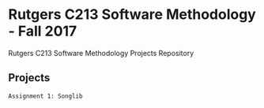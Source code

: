 # Rutgers C213 Software Methodology - Fall 2017
Rutgers C213 Software Methodology Projects Repository

## Projects
```
Assignment 1: Songlib
```
